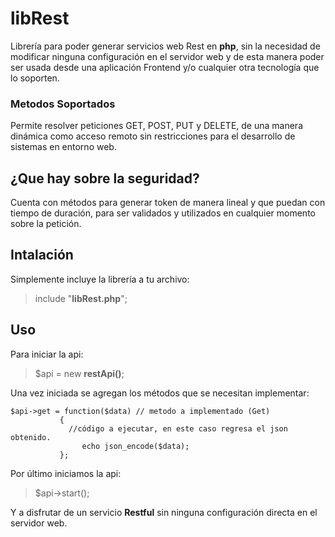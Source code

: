 # libRest
Librería para poder generar servicios web Rest en **php**, sin la necesidad de modificar ninguna configuración en el servidor web y de esta manera poder ser usada desde una aplicación Frontend y/o cualquier otra tecnología que lo soporten.

### Metodos Soportados
Permite resolver peticiones GET, POST, PUT y DELETE, de una manera dinámica como acceso remoto sin restricciones para el desarrollo de sistemas en entorno web.

## ¿Que hay sobre la seguridad?
Cuenta con métodos para generar token de manera lineal y que puedan con tiempo de duración, para ser validados y utilizados en cualquier momento sobre la petición.

## Intalación
Simplemente incluye la librería a tu archivo:
> include "**libRest.php**";

## Uso
Para iniciar la api:
> $api = new **restApi()**;

Una vez iniciada se agregan los métodos que se necesitan implementar:
```
$api->get = function($data) // metodo a implementado (Get)
           {
             //código a ejecutar, en este caso regresa el json obtenido.
    	        echo json_encode($data);
           };
```
Por último iniciamos la api:
> $api->start();

Y a disfrutar de un servicio **Restful** sin ninguna configuración directa en el servidor web.
